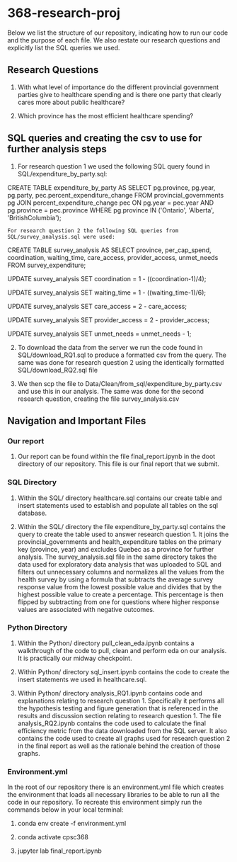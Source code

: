 # 368-research-proj

Below we list the structure of our repository, indicating how to run our code and the purpose of each file. We also restate our research questions and explicitly list the SQL queries we used.

## Research Questions

1. With what level of importance do the different provincial government parties give to healthcare spending and is there one party that clearly cares more about public healthcare?

2. Which province has the most efficient healthcare spending?

## SQL queries and creating the csv to use for further analysis steps

1. For research question 1 we used the following SQL query found in SQL/expenditure_by_party.sql:

CREATE TABLE expenditure_by_party AS
SELECT 
    pg.province, 
    pg.year, 
    pg.party, 
    pec.percent_expenditure_change
FROM provincial_governments pg
JOIN percent_expenditure_change pec
    ON pg.year = pec.year AND pg.province = pec.province
WHERE pg.province IN ('Ontario', 'Alberta', 'BritishColumbia');

    For research question 2 the following SQL queries from SQL/survey_analysis.sql were used:
    
CREATE TABLE survey_analysis AS
SELECT
    province,
    per_cap_spend,
    coordination,
    waiting_time,
    care_access,
    provider_access,
    unmet_needs
FROM survey_expenditure;

UPDATE survey_analysis
SET coordination = 1 - ((coordination-1)/4);

UPDATE survey_analysis
SET waiting_time = 1 - ((waiting_time-1)/6);

UPDATE survey_analysis
SET care_access = 2 - care_access;

UPDATE survey_analysis
SET provider_access = 2 - provider_access;

UPDATE survey_analysis
SET unmet_needs = unmet_needs - 1;

2. To download the data from the server we run the code found in SQL/download_RQ1.sql to produce a formatted csv from the query. The same was done for research question 2 using the identically formatted SQL/download_RQ2.sql file

3. We then scp the file to Data/Clean/from_sql/expenditure_by_party.csv and use this in our analysis. The same was done for the second research question, creating the file survey_analysis.csv

## Navigation and Important Files

### Our report

1. Our report can be found within the file final_report.ipynb in the doot directory of our repository. This file is our final report that we submit.

### SQL Directory

1. Within the SQL/ directory healthcare.sql contains our create table and insert statements used to establish and populate all tables on the sql database.

2. Within the SQL/ directory the file expenditure_by_party.sql contains the query to create the table used to answer research question 1. It joins the provincial_governments and health_expenditure tables on the primary key (province, year) and excludes Quebec as a province for further analysis. The survey_analysis.sql file in the same directory takes the data used for exploratory data analysis that was uploaded to SQL and filters out unnecessary columns and normalizes all the values from the health survey by using a formula that subtracts the average survey response value from the lowest possible value and divides that by the highest possible value to create a percentage. This percentage is then flipped by subtracting from one for questions where higher response values are associated with negative outcomes.

### Python Directory

1. Within the Python/ directory pull_clean_eda.ipynb contains a walkthrough of the code to pull, clean and perform eda on our analysis. It is practically our midway checkpoint.

2. Within Python/ directory sql_insert.ipynb contains the code to create the insert statements we used in healthcare.sql.

3. Within Python/ directory analysis_RQ1.ipynb contains code and explanations relating to research question 1. Specifically it performs all the hypothesis testing and figure generation that is referenced in the results and discussion section relating to research question 1. The file analysis_RQ2.ipynb contains the code used to calculate the final efficiency metric from the data downloaded from the SQL server. It also contains the code used to create all graphs used for research question 2 in the final report as well as the rationale behind the creation of those graphs. 

### Environment.yml

In the root of our repository there is an environment.yml file which creates the environment that loads all necessary libraries to be able to run all the code in our repository. To recreate this environment simply run the commands below in your local terminal:

1. conda env create -f environment.yml

2. conda activate cpsc368

3. jupyter lab final_report.ipynb
